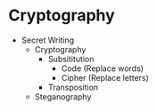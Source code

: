 # Cryptography

- Secret Writing
    - Cryptography
        - Subsititution
            - Code (Replace words)
            - Cipher (Replace letters)
        - Transposition
    - Steganography

